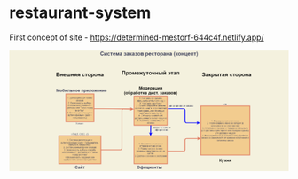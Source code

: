 # restaurant-system
First concept of site - https://determined-mestorf-644c4f.netlify.app/

![Concept](https://raw.githubusercontent.com/MrDokara/restaurant-system/master/Concept%20diagram.png?token=AF6JALPWQEGP2JE4SKEQPBC7NZD66)
